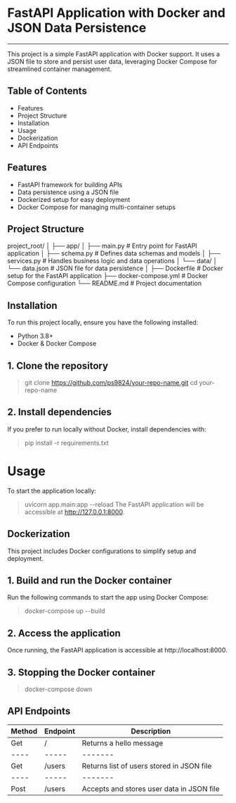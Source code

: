 # FastAPI Application with Docker and JSON Data Persistence
------------------------------------------------------------
This project is a simple FastAPI application with Docker support. It uses a JSON file to store and persist user data, leveraging Docker Compose for streamlined container management.

## Table of Contents
* Features
* Project Structure
* Installation
* Usage
* Dockerization
* API Endpoints

## Features
* FastAPI framework for building APIs
* Data persistence using a JSON file
* Dockerized setup for easy deployment
* Docker Compose for managing multi-container setups

## Project Structure

project_root/
│
├── app/
│   ├── main.py           # Entry point for FastAPI application
│   ├── schema.py         # Defines data schemas and models
│   ├── services.py       # Handles business logic and data operations
│   └── data/
│       └── data.json     # JSON file for data persistence
│
├── Dockerfile            # Docker setup for the FastAPI application
├── docker-compose.yml    # Docker Compose configuration
└── README.md             # Project documentation

## Installation
To run this project locally, ensure you have the following installed:

* Python 3.8+
* Docker & Docker Compose

## 1. Clone the repository
> git clone https://github.com/ps9824/your-repo-name.git
> cd your-repo-name

## 2. Install dependencies
If you prefer to run locally without Docker, install dependencies with:
> pip install -r requirements.txt

# Usage

To start the application locally:
> uvicorn app.main:app --reload
The FastAPI application will be accessible at http://127.0.0.1:8000.


## Dockerization

This project includes Docker configurations to simplify setup and deployment.

## 1. Build and run the Docker container
Run the following commands to start the app using Docker Compose:
> docker-compose up --build

## 2. Access the application
Once running, the FastAPI application is accessible at http://localhost:8000.

## 3. Stopping the Docker container
> docker-compose down


## API Endpoints
|Method|Endpoint|Description|      
|----|-----|-------|      
|Get|/|Returns a hello message|
|----|-----|-------|      
|Get|/users|Returns list of users stored in JSON file|
|----|-----|-------|      
|Post|/users|Accepts and stores user data in JSON file






























